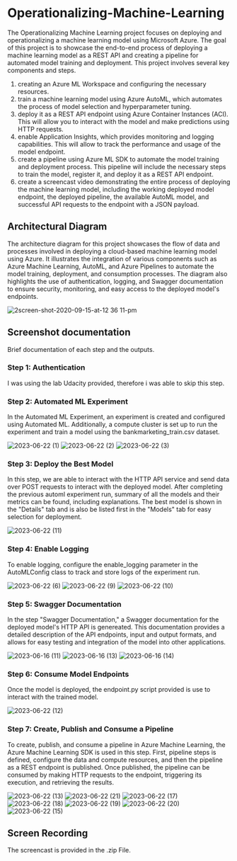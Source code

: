 # Operationalizing-Machine-Learning

The Operationalizing Machine Learning project focuses on deploying and operationalizing a machine learning model using Microsoft Azure. The goal of this project is to showcase the end-to-end process of deploying a machine learning model as a REST API and creating a pipeline for automated model training and deployment.
This project involves several key components and steps. 

1. creating an Azure ML Workspace and configuring the necessary resources. 
2. train a machine learning model using Azure AutoML, which automates the process of model selection and hyperparameter tuning.
3. deploy it as a REST API endpoint using Azure Container Instances (ACI). This will allow you to interact with the model and make predictions using HTTP requests.
4.  enable Application Insights, which provides monitoring and logging capabilities. This will allow to track the performance and usage of the model endpoint.
5. create a pipeline using Azure ML SDK to automate the model training and deployment process. This pipeline will include the necessary steps to train the model, register it, and deploy it as a REST API endpoint.
6. create a screencast video demonstrating the entire process of deploying the machine learning model, including the working deployed model endpoint, the deployed pipeline, the available AutoML model, and successful API requests to the endpoint with a JSON payload.



## Architectural Diagram
The architecture diagram for this project showcases the flow of data and processes involved in deploying a cloud-based machine learning model using Azure. It illustrates the integration of various components such as Azure Machine Learning, AutoML, and Azure Pipelines to automate the model training, deployment, and consumption processes. The diagram also highlights the use of authentication, logging, and Swagger documentation to ensure security, monitoring, and easy access to the deployed model's endpoints.

![2screen-shot-2020-09-15-at-12 36 11-pm](Screenshots/screen-shot-2020-09-15-at-12%2036%2011-pm.png)

## Screenshot documentation
Brief documentation of each step and the outputs.

### Step 1: Authentication
I was using the lab Udacity provided, therefore i was able to skip this step.

### Step 2: Automated ML Experiment

In the Automated ML Experiment, an experiment is created and configured using Automated ML. Additionally, a compute cluster is set up to run the experiment and train a model using the bankmarketing_train.csv dataset.

![2023-06-22 (1)](Screenshots/2023-06-22%20(1).png)
![2023-06-22 (2)](Screenshots/2023-06-22%20(2).png)
![2023-06-22 (3)](Screenshots/2023-06-22%20(3).png)

### Step 3: Deploy the Best Model

In this step, we are able to interact with the HTTP API service and send data over POST requests to interact with the deployed model. After completing the previous automl experiment run, summary of all the models and their metrics can be found, including explanations. The best model is shown in the "Details" tab and is also be listed first in the "Models" tab for easy selection for deployment.

![2023-06-22 (11)](Screenshots/2023-06-22%20(11).png)

### Step 4: Enable Logging

To enable logging, configure the enable_logging parameter in the AutoMLConfig class to track and store logs of the experiment run.

![2023-06-22 (6)](Screenshots/2023-06-22%20(6).png)
![2023-06-22 (9)](Screenshots/2023-06-22%20(9).png)
![2023-06-22 (10)](Screenshots/2023-06-22%20(10).png)

### Step 5: Swagger Documentation

In the step "Swagger Documentation," a Swagger documentation for the deployed model's HTTP API is genereated. This documentation provides a detailed description of the API endpoints, input and output formats, and allows for easy testing and integration of the model into other applications.

![2023-06-16 (11)](Screenshots/2023-06-16%20(11).png)
![2023-06-16 (13)](Screenshots/2023-06-16%20(13).png)
![2023-06-16 (14)](Screenshots/2023-06-16%20(14).png)

### Step 6: Consume Model Endpoints
Once the model is deployed, the endpoint.py script provided is use to interact with the trained model. 

![2023-06-22 (12)](Screenshots/2023-06-22%20(12).png)

### Step 7: Create, Publish and Consume a Pipeline

To create, publish, and consume a pipeline in Azure Machine Learning, the Azure Machine Learning SDK is used in this step. First, pipeline steps is defined, configure the data and compute resources, and then the pipeline as a REST endpoint is published. Once published, the pipeline can be consumed by making HTTP requests to the endpoint, triggering its execution, and retrieving the results.

![2023-06-22 (13)](Screenshots/2023-06-22%20(13).png)
![2023-06-22 (21)](Screenshots/2023-06-22%20(21).png)
![2023-06-22 (17)](Screenshots/2023-06-22%20(17).png)
![2023-06-22 (18)](Screenshots/2023-06-22%20(18).png)
![2023-06-22 (19)](Screenshots/2023-06-22%20(19).png)
![2023-06-22 (20)](Screenshots/2023-06-22%20(20).png)
![2023-06-22 (15)](Screenshots/2023-06-22%20(15).png)


## Screen Recording
The screencast is provided in the .zip File.


